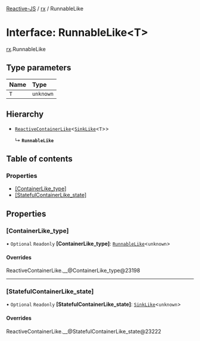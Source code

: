 [Reactive-JS](../README.md) / [rx](../modules/rx.md) / RunnableLike

# Interface: RunnableLike<T\>

[rx](../modules/rx.md).RunnableLike

## Type parameters

| Name | Type |
| :------ | :------ |
| `T` | `unknown` |

## Hierarchy

- [`ReactiveContainerLike`](rx.ReactiveContainerLike.md)<[`SinkLike`](rx.SinkLike.md)<`T`\>\>

  ↳ **`RunnableLike`**

## Table of contents

### Properties

- [[ContainerLike\_type]](rx.RunnableLike.md#[containerlike_type])
- [[StatefulContainerLike\_state]](rx.RunnableLike.md#[statefulcontainerlike_state])

## Properties

### [ContainerLike\_type]

• `Optional` `Readonly` **[ContainerLike\_type]**: [`RunnableLike`](rx.RunnableLike.md)<`unknown`\>

#### Overrides

ReactiveContainerLike.\_\_@ContainerLike\_type@23198

___

### [StatefulContainerLike\_state]

• `Optional` `Readonly` **[StatefulContainerLike\_state]**: [`SinkLike`](rx.SinkLike.md)<`unknown`\>

#### Overrides

ReactiveContainerLike.\_\_@StatefulContainerLike\_state@23222

